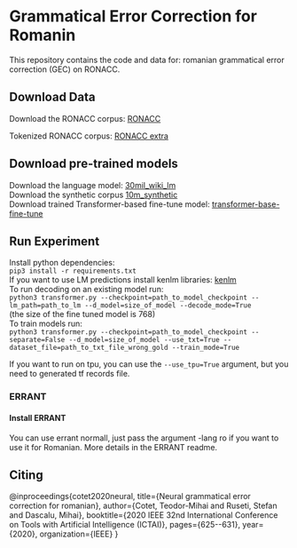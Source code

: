 # Grammatical Error Correction for Romanin

This repository contains the code and data for: romanian grammatical error correction (GEC) on RONACC.  

## Download Data 
Download the RONACC corpus: [RONACC](https://nextcloud.readerbench.com/index.php/s/9pwymesT5sycxoM)

Tokenized RONACC corpus: [RONACC extra](https://drive.google.com/file/d/1un7Gy2EbBuroMyyrn3lOq7N76ODMxYfR/view?usp=sharing)


## Download pre-trained models  
Download the language model: [30mil_wiki_lm](https://nextcloud.readerbench.com/index.php/s/A6WpryeETrj7bJ6)   
Download the synthetic corpus [10m_synthetic](https://nextcloud.readerbench.com/index.php/s/ijWCYZCwR9TM54d/download)   
Download trained Transformer-based fine-tune model: [transformer-base-fine-tune](https://nextcloud.readerbench.com/index.php/s/CPAS95MNyZGsKas)   

## Run Experiment  

Install python dependencies:  
`pip3 install -r requirements.txt`  
If you want to use LM predictions install kenlm libraries: [kenlm](https://github.com/kpu/kenlm)  
To run decoding on an existing model run:  
`python3 transformer.py --checkpoint=path_to_model_checkpoint --lm_path=path_to_lm --d_model=size_of_model --decode_mode=True`  
    (the size of the fine tuned model is 768)  
To train models run:  
`python3 transformer.py --checkpoint=path_to_model_checkpoint --separate=False --d_model=size_of_model --use_txt=True --dataset_file=path_to_txt_file_wrong_gold --train_mode=True`  

If you want to run on tpu, you can use the `--use_tpu=True` argument, but you need to generated tf records file.  

### ERRANT

#### Install ERRANT
You can use errant normall, just pass the argument -lang ro if you want to use it for Romanian.  More details in the ERRANT readme.

## Citing 
@inproceedings{cotet2020neural,
  title={Neural grammatical error correction for romanian},
  author={Cotet, Teodor-Mihai and Ruseti, Stefan and Dascalu, Mihai},
  booktitle={2020 IEEE 32nd International Conference on Tools with Artificial Intelligence (ICTAI)},
  pages={625--631},
  year={2020},
  organization={IEEE}
}

